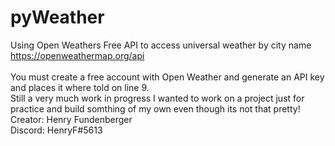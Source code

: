 # pyWeather
Using Open Weathers Free API to access universal weather by city name
https://openweathermap.org/api
<br/><br/>
You must create a free account with Open Weather and generate an API key and places it where told on line 9. <br/>
Still a very much work in progress I wanted to work on a project just for practice and build somthing of my own even though its not that pretty!
<br/>
Creator: Henry Fundenberger
<br/>
Discord: HenryF#5613
